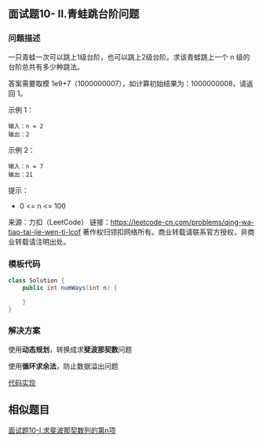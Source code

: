 <script src="https://cdn.bootcss.com/mathjax/2.7.7/MathJax.js?config=TeX-AMS-MML_HTMLorMML"></script>

## 面试题10- II.青蛙跳台阶问题

### 问题描述

一只青蛙一次可以跳上1级台阶，也可以跳上2级台阶。求该青蛙跳上一个 n 级的台阶总共有多少种跳法。

答案需要取模 1e9+7（1000000007），如计算初始结果为：1000000008，请返回 1。

示例 1：

```
输入：n = 2
输出：2
```

示例 2：

```
输入：n = 7
输出：21
```

提示：

* 0 <= n <= 100

来源：力扣（LeetCode）
链接：https://leetcode-cn.com/problems/qing-wa-tiao-tai-jie-wen-ti-lcof
著作权归领扣网络所有。商业转载请联系官方授权，非商业转载请注明出处。

### 模板代码

``` java
class Solution {
    public int numWays(int n) {

    }
}
```


### 解决方案

使用**动态规划**，转换成求**斐波那契数**问题

使用**循环求余法**，防止数据溢出问题

[代码实现](q1002/Solution.java)

## 相似题目

[面试题10-I.求斐波那契数列的第n项](面试题10-I.求斐波那契数列的第n项.md)
